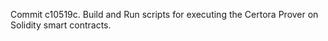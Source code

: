 Commit c10519c.                    Build and Run scripts for executing the Certora Prover on Solidity smart contracts.